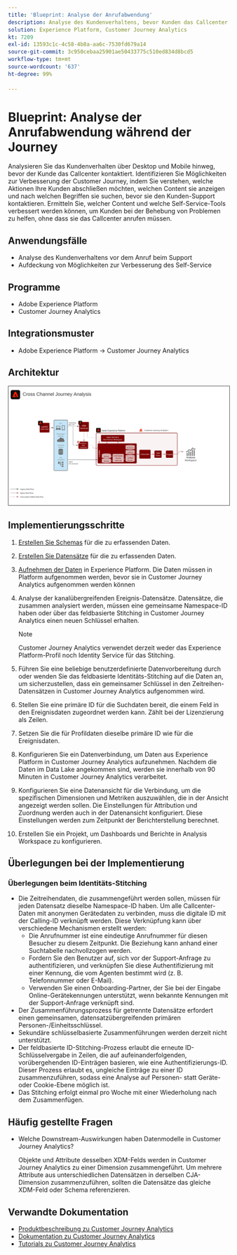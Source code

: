 ```yaml
---
title: 'Blueprint: Analyse der Anrufabwendung'
description: Analyse des Kundenverhaltens, bevor Kunden das Callcenter kontaktieren.
solution: Experience Platform, Customer Journey Analytics
kt: 7209
exl-id: 13593c1c-4c58-4b8a-aa6c-7530fd679a14
source-git-commit: 3c950cebaa25901ae50433775c510ed834d8bcd5
workflow-type: tm+mt
source-wordcount: '637'
ht-degree: 99%

---
```


# Blueprint: Analyse der Anrufabwendung während der Journey

Analysieren Sie das Kundenverhalten über Desktop und Mobile hinweg, bevor der Kunde das Callcenter kontaktiert. Identifizieren Sie Möglichkeiten zur Verbesserung der Customer Journey, indem Sie verstehen, welche Aktionen Ihre Kunden abschließen möchten, welchen Content sie anzeigen und nach welchen Begriffen sie suchen, bevor sie den Kunden-Support kontaktieren. Ermitteln Sie, welcher Content und welche Self-Service-Tools verbessert werden können, um Kunden bei der Behebung von Problemen zu helfen, ohne dass sie das Callcenter anrufen müssen.

## Anwendungsfälle

* Analyse des Kundenverhaltens vor dem Anruf beim Support
* Aufdeckung von Möglichkeiten zur Verbesserung des Self-Service

## Programme

* Adobe Experience Platform
* Customer Journey Analytics

## Integrationsmuster

* Adobe Experience Platform → Customer Journey Analytics

## Architektur

<img src="assets/CJA.svg" alt="Referenzarchitektur für Blueprint „Customer Journey Analytics“" style="border:1px solid #4a4a4a" />

## Implementierungsschritte

1. [Erstellen Sie Schemas](https://experienceleague.adobe.com/?recommended=ExperiencePlatform-D-1-2021.1.xdm) für die zu erfassenden Daten.
1. [Erstellen Sie Datensätze](https://experienceleague.adobe.com/docs/platform-learn/tutorials/data-ingestion/create-datasets-and-ingest-data.html?lang=de) für die zu erfassenden Daten.
1. [Aufnehmen der Daten](https://experienceleague.adobe.com/?recommended=ExperiencePlatform-D-1-2020.1.dataingestion&amp;lang=de) in Experience Platform.
Die Daten müssen in Platform aufgenommen werden, bevor sie in Customer Journey Analytics aufgenommen werden können
1. Analyse der kanalübergreifenden Ereignis-Datensätze.
Datensätze, die zusammen analysiert werden, müssen eine gemeinsame Namespace-ID haben oder über das feldbasierte Stitching in Customer Journey Analytics einen neuen Schlüssel erhalten. 

   >[!NOTE]
   >
   >Customer Journey Analytics verwendet derzeit weder das Experience Platform-Profil noch Identity Service für das Stitching.

1. Führen Sie eine beliebige benutzerdefinierte Datenvorbereitung durch oder wenden Sie das feldbasierte Identitäts-Stitching auf die Daten an, um sicherzustellen, dass ein gemeinsamer Schlüssel in den Zeitreihen-Datensätzen in Customer Journey Analytics aufgenommen wird.
1. Stellen Sie eine primäre ID für die Suchdaten bereit, die einem Feld in den Ereignisdaten zugeordnet werden kann. Zählt bei der Lizenzierung als Zeilen.
1. Setzen Sie die für Profildaten dieselbe primäre ID wie für die Ereignisdaten.
1. Konfigurieren Sie ein Datenverbindung, um Daten aus Experience Platform in Customer Journey Analytics aufzunehmen. Nachdem die Daten im Data Lake angekommen sind, werden sie innerhalb von 90 Minuten in Customer Journey Analytics verarbeitet.
1. Konfigurieren Sie eine Datenansicht für die Verbindung, um die spezifischen Dimensionen und Metriken auszuwählen, die in der Ansicht angezeigt werden sollen. Die Einstellungen für Attribution und Zuordnung werden auch in der Datenansicht konfiguriert. Diese Einstellungen werden zum Zeitpunkt der Berichterstellung berechnet.
1. Erstellen Sie ein Projekt, um Dashboards und Berichte in Analysis Workspace zu konfigurieren.

## Überlegungen bei der Implementierung

### Überlegungen beim Identitäts-Stitching

* Die Zeitreihendaten, die zusammengeführt werden sollen, müssen für jeden Datensatz dieselbe Namespace-ID haben. Um alle Callcenter-Daten mit anonymen Gerätedaten zu verbinden, muss die digitale ID mit der Calling-ID verknüpft werden. Diese Verknüpfung kann über verschiedene Mechanismen erstellt werden:
   * Die Anrufnummer ist eine eindeutige Anrufnummer für diesen Besucher zu diesem Zeitpunkt. Die Beziehung kann anhand einer Suchtabelle nachvollzogen werden.
   * Fordern Sie den Benutzer auf, sich vor der Support-Anfrage zu authentifizieren, und verknüpfen Sie diese Authentifizierung mit einer Kennung, die vom Agenten bestimmt wird (z. B. Telefonnummer oder E-Mail).
   * Verwenden Sie einen Onboarding-Partner, der Sie bei der Eingabe Online-Gerätekennungen unterstützt, wenn bekannte Kennungen mit der Support-Anfrage verknüpft sind.
* Der Zusammenführungsprozess für getrennte Datensätze erfordert einen gemeinsamen, datensatzübergreifenden primären Personen-/Einheitsschlüssel.
* Sekundäre schlüsselbasierte Zusammenführungen werden derzeit nicht unterstützt.
* Der feldbasierte ID-Stitching-Prozess erlaubt die erneute ID-Schlüsselvergabe in Zeilen, die auf aufeinanderfolgenden, vorübergehenden ID-Einträgen basieren, wie eine Authentifizierungs-ID. Dieser Prozess erlaubt es, ungleiche Einträge zu einer ID zusammenzuführen, sodass eine Analyse auf Personen- statt Geräte- oder Cookie-Ebene möglich ist.
* Das Stitching erfolgt einmal pro Woche mit einer Wiederholung nach dem Zusammenfügen.

## Häufig gestellte Fragen

* Welche Downstream-Auswirkungen haben Datenmodelle in Customer Journey Analytics?

   Objekte und Attribute desselben XDM-Felds werden in Customer Journey Analytics zu einer Dimension zusammengeführt. Um mehrere Attribute aus unterschiedlichen Datensätzen in derselben CJA-Dimension zusammenzuführen, sollten die Datensätze das gleiche XDM-Feld oder Schema referenzieren.

## Verwandte Dokumentation

* [Produktbeschreibung zu Customer Journey Analytics](https://helpx.adobe.com/de/legal/product-descriptions/customer-journey-analytics.html)
* [Dokumentation zu Customer Journey Analytics](https://experienceleague.adobe.com/docs/customer-journey-analytics.html?lang=de)
* [Tutorials zu Customer Journey Analytics](https://experienceleague.adobe.com/docs/customer-journey-analytics-learn/tutorials/overview.html?lang=de)

